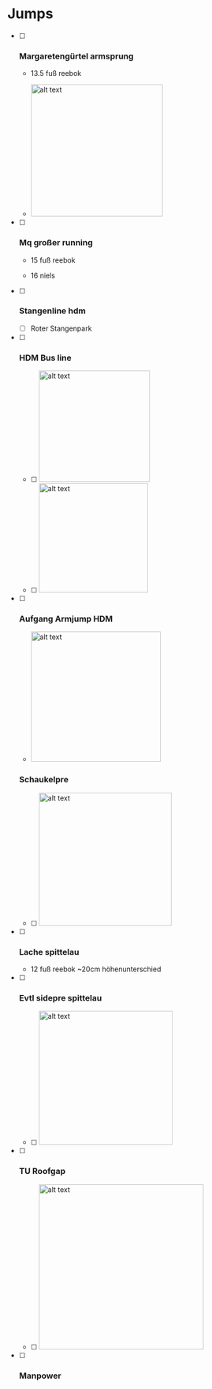 # Jumps

- [ ] ### Margaretengürtel armsprung
  
  - 13.5 fuß reebok
  
  - <img title="" src="./img/Margareten Armjump.jpeg" alt="alt text" width="267" data-align="inline">

- [ ] ### Mq großer running
  
  - 15 fuß reebok
  
  - 16 niels

- [ ] ### Stangenline hdm
  
  - [ ] Roter Stangenpark

- [ ] ### HDM Bus line
  
  - [ ] <img src="./img/Busline%20HDM_2.jpeg" title="" alt="alt text" width="225">
  
  - [ ] <img src="./img/Busline%20HMD_1.jpeg" title="" alt="alt text" width="221">

- [ ] ### Aufgang Armjump HDM
  
  - <img src="./img/HDM%20Armjump%20Aufgang.jpeg" title="" alt="alt text" width="263">
  
  ### Schaukelpre
  
  - [ ] <img title="" src="./img/Schaukelpre.jpeg" alt="alt text" width="269">

- [ ] ### Lache spittelau
  
  - 12 fuß reebok  ~20cm höhenunterschied

- [ ] ### Evtl sidepre spittelau
  
  - [ ] <img src="./img/Sidepre%20Spittelau.jpeg" title="" alt="alt text" width="271">

- [ ] ### TU Roofgap
  
  - [ ] <img src="./img/TU%20Roofgap.jpeg" title="" alt="alt text" width="334">

- [ ] ### Manpower

